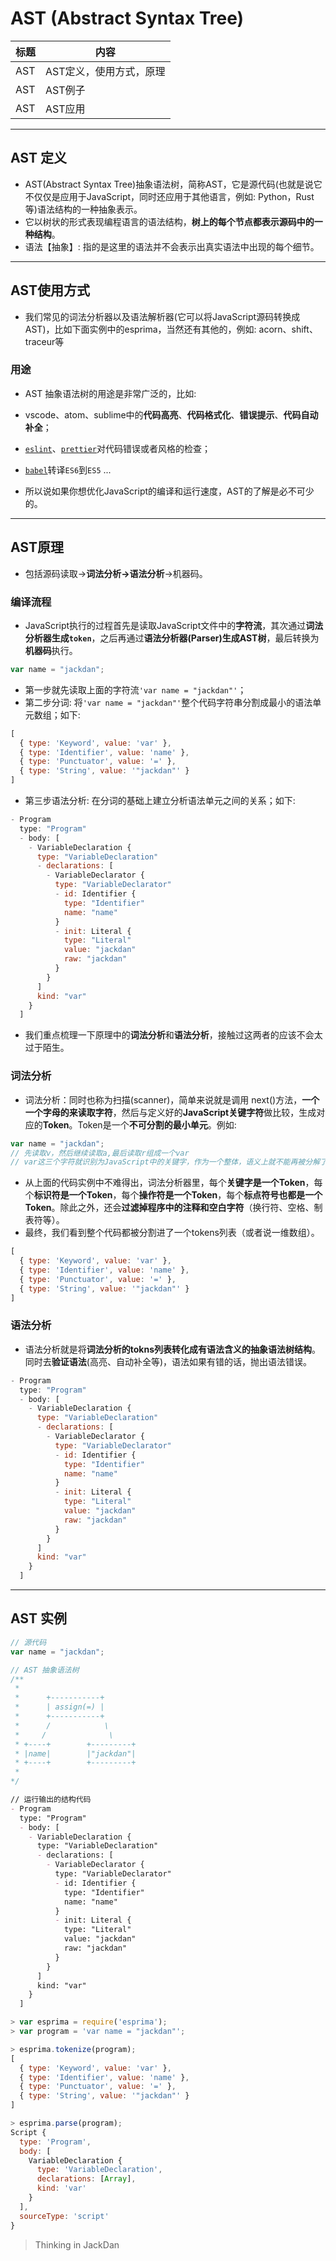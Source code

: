 # AST (Abstract Syntax Tree)

| 标题 | 内容 |
| --- | --- |
| AST | AST定义，使用方式，原理 |
| AST | AST例子 |
| AST | AST应用 |

------

## AST 定义

- AST(Abstract Syntax Tree)抽象语法树，简称AST，它是源代码(也就是说它不仅仅是应用于JavaScript，同时还应用于其他语言，例如: Python，Rust等)语法结构的一种抽象表示。
- 它以树状的形式表现编程语言的语法结构，**树上的每个节点都表示源码中的一种结构**。
- 语法【抽象】: 指的是这里的语法并不会表示出真实语法中出现的每个细节。

------

## AST使用方式

- 我们常见的词法分析器以及语法解析器(它可以将JavaScript源码转换成AST)，比如下面实例中的esprima，当然还有其他的，例如: acorn、shift、traceur等

### 用途

- AST 抽象语法树的用途是非常广泛的，比如:
- vscode、atom、sublime中的**代码高亮**、**代码格式化**、**错误提示**、**代码自动补全**；
- [`eslint`](https://eslint.org/)、[`prettier`](https://prettier.io/)对代码错误或者风格的检查；
- [`babel`](https://babeljs.io/)转译`ES6`到`ES5`
...

- 所以说如果你想优化JavaScript的编译和运行速度，AST的了解是必不可少的。

------

## AST原理

- 包括源码读取->**词法分析->语法分析**->机器码。

### 编译流程

- JavaScript执行的过程首先是读取JavaScript文件中的**字符流**，其次通过**词法分析器生成`token`**，之后再通过**语法分析器(Parser)生成AST树**，最后转换为**机器码**执行。

```javascript
var name = "jackdan";
```

- 第一步就先读取上面的字符流`'var name = "jackdan"'`；
- 第二步分词: 将`'var name = "jackdan"'`整个代码字符串分割成最小的语法单元数组；如下:

```javascript
[
  { type: 'Keyword', value: 'var' },
  { type: 'Identifier', value: 'name' },
  { type: 'Punctuator', value: '=' },
  { type: 'String', value: '"jackdan"' }
]
```

- 第三步语法分析: 在分词的基础上建立分析语法单元之间的关系；如下:

```javascript
- Program
  type: "Program"
  - body: [
    - VariableDeclaration {
      type: "VariableDeclaration"
      - declarations: [
        - VariableDeclarator {
          type: "VariableDeclarator"
          - id: Identifier {
            type: "Identifier"
            name: "name"
          }
          - init: Literal {
            type: "Literal"
            value: "jackdan"
            raw: "jackdan"
          }
        }
      ]
      kind: "var"
    }
  ]
```

- 我们重点梳理一下原理中的**词法分析**和**语法分析**，接触过这两者的应该不会太过于陌生。

### 词法分析

- 词法分析：同时也称为扫描(scanner)，简单来说就是调用
next()方法，**一个一个字母的来读取字符**，然后与定义好的**JavaScript关键字符**做比较，生成对应的**Token**。Token是一个**不可分割的最小单元**。例如:

```javascript
var name = "jackdan";
// 先读取v，然后继续读取a,最后读取r组成一个var
// var这三个字符就识别为JavaScript中的关键字，作为一个整体，语义上就不能再被分解了，因此我们也视为一个Token
```

- 从上面的代码实例中不难得出，词法分析器里，每个**关键字是一个Token**，每个**标识符是一个Token**，每个**操作符是一个Token**，每个**标点符号也都是一个Token**。除此之外，还会**过滤掉程序中的注释和空白字符**（换行符、空格、制表符等）。
- 最终，我们看到整个代码都被分割进了一个tokens列表（或者说一维数组）。

```javascript
[
  { type: 'Keyword', value: 'var' },
  { type: 'Identifier', value: 'name' },
  { type: 'Punctuator', value: '=' },
  { type: 'String', value: '"jackdan"' }
]
```

### 语法分析

- 语法分析就是将**词法分析的tokns列表转化成有语法含义的抽象语法树结构**。同时去**验证语法**(高亮、自动补全等)，语法如果有错的话，抛出语法错误。

```javascript
- Program
  type: "Program"
  - body: [
    - VariableDeclaration {
      type: "VariableDeclaration"
      - declarations: [
        - VariableDeclarator {
          type: "VariableDeclarator"
          - id: Identifier {
            type: "Identifier"
            name: "name"
          }
          - init: Literal {
            type: "Literal"
            value: "jackdan"
            raw: "jackdan"
          }
        }
      ]
      kind: "var"
    }
  ]
```

------

## AST 实例

```javascript
// 源代码
var name = "jackdan";
```

```javascript
// AST 抽象语法树
/**
 * 
 *      +-----------+
 *      | assign(=) |
 *      +-----------+
 *      /            \
 *     /              \
 * +----+        +---------+
 * |name|        |"jackdan"|
 * +----+        +---------+
 * 
*/

```


```md
// 运行输出的结构代码
- Program
  type: "Program"
  - body: [
    - VariableDeclaration {
      type: "VariableDeclaration"
      - declarations: [
        - VariableDeclarator {
          type: "VariableDeclarator"
          - id: Identifier {
            type: "Identifier"
            name: "name"
          }
          - init: Literal {
            type: "Literal"
            value: "jackdan"
            raw: "jackdan"
          }
        }
      ]
      kind: "var"
    }
  ]
```

```javascript
> var esprima = require('esprima');
> var program = 'var name = "jackdan"';

> esprima.tokenize(program);
[
  { type: 'Keyword', value: 'var' },
  { type: 'Identifier', value: 'name' },
  { type: 'Punctuator', value: '=' },
  { type: 'String', value: '"jackdan"' }
]

> esprima.parse(program);
Script {
  type: 'Program',
  body: [
    VariableDeclaration {
      type: 'VariableDeclaration',
      declarations: [Array],
      kind: 'var'
    }
  ],
  sourceType: 'script'
}
```

> Thinking in JackDan